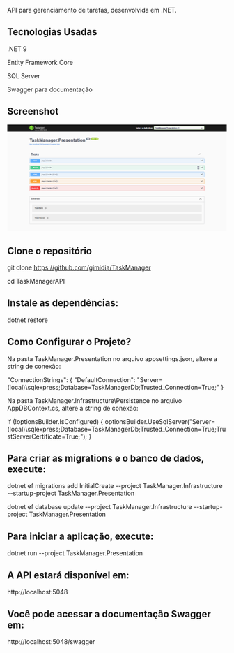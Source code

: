 API para gerenciamento de tarefas, desenvolvida em .NET.

## Tecnologias Usadas
.NET 9

Entity Framework Core

SQL Server

Swagger para documentação

## Screenshot
![Tela do sistema](Swagger.png)

## Clone o repositório
git clone https://github.com/gimidia/TaskManager

cd TaskManagerAPI

## Instale as dependências:
dotnet restore

## Como Configurar o Projeto?
Na pasta TaskManager.Presentation no arquivo appsettings.json, altere a string de conexão:

"ConnectionStrings": {
   "DefaultConnection": "Server=(local)\\sqlexpress;Database=TaskManagerDb;Trusted_Connection=True;"
}

Na pasta TaskManager.Infrastructure\Persistence no arquivo AppDBContext.cs, altere a string de conexão:

if (!optionsBuilder.IsConfigured)
{
    optionsBuilder.UseSqlServer("Server=(local)\\sqlexpress;Database=TaskManagerDb;Trusted_Connection=True;TrustServerCertificate=True;");
}

## Para criar as migrations e o banco de dados, execute:
dotnet ef migrations add InitialCreate --project TaskManager.Infrastructure --startup-project TaskManager.Presentation

dotnet ef database update --project TaskManager.Infrastructure --startup-project TaskManager.Presentation

## Para iniciar a aplicação, execute:
dotnet run --project TaskManager.Presentation

## A API estará disponível em:
http://localhost:5048

## Você pode acessar a documentação Swagger em:
http://localhost:5048/swagger
